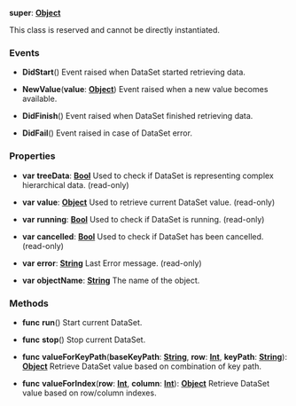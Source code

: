 **super**: **[Object](../gravity/object.md)**

This class is reserved and cannot be directly instantiated.



### Events

* **DidStart**()
Event raised when DataSet started retrieving data.

* **NewValue**(**value**: **[Object](../gravity/object.md)**)
Event raised when a new value becomes available.

* **DidFinish**()
Event raised when DataSet finished retrieving data.

* **DidFail**()
Event raised in case of DataSet error.



### Properties

* **var** **treeData**: **[Bool](../gravity/bool.md)**
Used to check if DataSet is representing complex hierarchical data. \(read-only\)

* **var** **value**: **[Object](../gravity/object.md)**
Used to retrieve current DataSet value. \(read-only\)

* **var** **running**: **[Bool](../gravity/bool.md)**
Used to check if DataSet is running. \(read-only\)

* **var** **cancelled**: **[Bool](../gravity/bool.md)**
Used to check if DataSet has been cancelled. \(read-only\)

* **var** **error**: **[String](../gravity/string.md)**
Last Error message. \(read-only\)

* **var** **objectName**: **[String](../gravity/string.md)**
The name of the object.



### Methods

* **func** **run**()
Start current DataSet.

* **func** **stop**()
Stop current DataSet.

* **func** **valueForKeyPath**(**baseKeyPath**: **[String](../gravity/string.md)**, **row**: **[Int](../gravity/int.md)**, **keyPath**: **[String](../gravity/string.md)**): <strong>[Object](../gravity/object.md)</strong> 
Retrieve DataSet value based on combination of key path.

* **func** **valueForIndex**(**row**: **[Int](../gravity/int.md)**, **column**: **[Int](../gravity/int.md)**): <strong>[Object](../gravity/object.md)</strong> 
Retrieve DataSet value based on row/column indexes.





